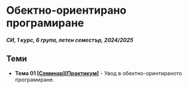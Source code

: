# Обектно-ориентирано програмиране

##### СИ, 1 курс, 6 група, летен семестър, 2024/2025

## Теми
- **Тема 01 [[Семинар](./Seminar/Week%2001/)][[Практикум](./Practicum//Week%2001/)]** - Увод в обектно-оринтираното програмиране.